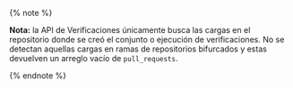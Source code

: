 {% note %}

**Nota:** la API de Verificaciones únicamente busca las cargas en el repositorio donde se creó el conjunto o ejecución de verificaciones. No se detectan aquellas cargas en ramas de repositorios bifurcados y estas devuelven un arreglo vacío de `pull_requests`.

{% endnote %}
